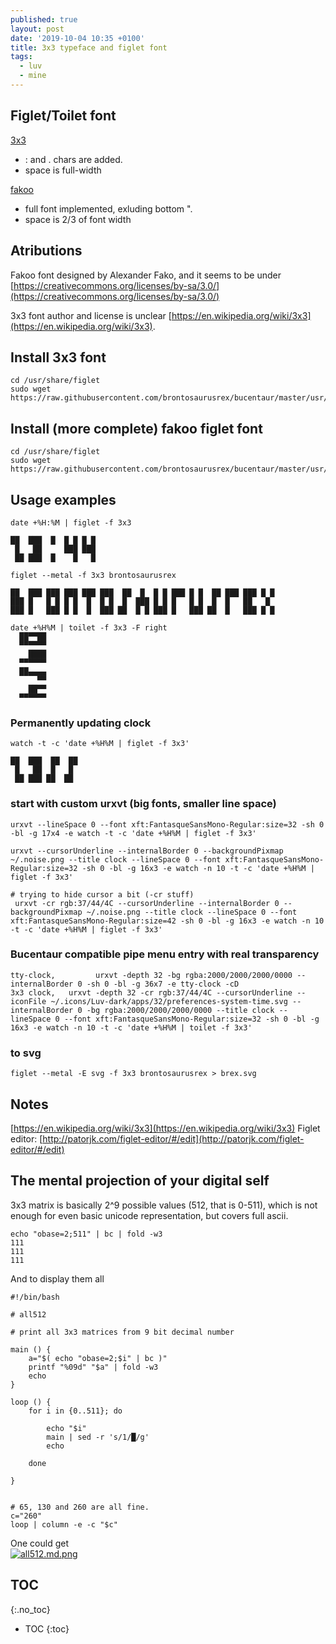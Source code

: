```yaml
---
published: true
layout: post
date: '2019-10-04 10:35 +0100'
title: 3x3 typeface and figlet font
tags:
  - luv
  - mine
---
```

## Figlet/Toilet font

[3x3](https://raw.githubusercontent.com/brontosaurusrex/bucentaur/master/usr/share/figlet/3x3.flf)

- : and . chars are added.
- space is full-width

[fakoo](https://raw.githubusercontent.com/brontosaurusrex/bucentaur/master/usr/share/figlet/fakoo.flf)

- full font implemented, exluding bottom ".
- space is 2/3 of font width

## Atributions

Fakoo font designed by Alexander Fako, and it seems to be under  
[https://creativecommons.org/licenses/by-sa/3.0/](https://creativecommons.org/licenses/by-sa/3.0/)

3x3 font author and license is unclear [https://en.wikipedia.org/wiki/3x3](https://en.wikipedia.org/wiki/3x3). 

## Install 3x3 font

    cd /usr/share/figlet
    sudo wget https://raw.githubusercontent.com/brontosaurusrex/bucentaur/master/usr/share/figlet/3x3.flf
    
## Install (more complete) fakoo figlet font

    cd /usr/share/figlet
    sudo wget https://raw.githubusercontent.com/brontosaurusrex/bucentaur/master/usr/share/figlet/fakoo.flf
        
## Usage examples

    date +%H:%M | figlet -f 3x3
    
    ██  ███  █  █ █ █ █ 
     █   ██     ███ ███ 
     ██ ███  █    █   █ 
     
    figlet --metal -f 3x3 brontosaurusrex 
    
    ██  ███ ███ ███ ███ ███  ██  █  █ █ ███ █ █  ██ ███ ███ █ █ 
    ███ █   █ █ █ █  █  █ █  █  ███ █ █ █   █ █  █  █   ██   █  
    ███ █   ███ █ █  █  ███ ██  █ █ ███ █   ███ ██  █   ███ █ █
    
    date +%H%M | toilet -f 3x3 -F right
      ██▀▀██
      ▀▀▀▀▀▀
        ████
      ▀▀▀▀▀▀
      ██▄▄▄▄
          ▀▀
        ██▀▀
      ▀▀▀▀▀▀
        
### Permanently updating clock

    watch -t -c 'date +%H%M | figlet -f 3x3'
    
    ██  ███  ██  ██
     █   ██  █   █ 
     ██ ███ ██  ██ 
     
### start with custom urxvt (big fonts, smaller line space)

    urxvt --lineSpace 0 --font xft:FantasqueSansMono-Regular:size=32 -sh 0 -bl -g 17x4 -e watch -t -c 'date +%H%M | figlet -f 3x3'
    
    urxvt --cursorUnderline --internalBorder 0 --backgroundPixmap ~/.noise.png --title clock --lineSpace 0 --font xft:FantasqueSansMono-Regular:size=32 -sh 0 -bl -g 16x3 -e watch -n 10 -t -c 'date +%H%M | figlet -f 3x3'
    
    # trying to hide cursor a bit (-cr stuff)
     urxvt -cr rgb:37/44/4C --cursorUnderline --internalBorder 0 --backgroundPixmap ~/.noise.png --title clock --lineSpace 0 --font xft:FantasqueSansMono-Regular:size=42 -sh 0 -bl -g 16x3 -e watch -n 10 -t -c 'date +%H%M | figlet -f 3x3'
     
### Bucentaur compatible pipe menu entry with real transparency

    tty-clock,         urxvt -depth 32 -bg rgba:2000/2000/2000/0000 --internalBorder 0 -sh 0 -bl -g 36x7 -e tty-clock -cD
    3x3 clock,   urxvt -depth 32 -cr rgb:37/44/4C --cursorUnderline --iconFile ~/.icons/Luv-dark/apps/32/preferences-system-time.svg --internalBorder 0 -bg rgba:2000/2000/2000/0000 --title clock --lineSpace 0 --font xft:FantasqueSansMono-Regular:size=32 -sh 0 -bl -g 16x3 -e watch -n 10 -t -c 'date +%H%M | toilet -f 3x3'
     
### to svg

    figlet --metal -E svg -f 3x3 brontosaurusrex > brex.svg
    
## Notes

[https://en.wikipedia.org/wiki/3x3](https://en.wikipedia.org/wiki/3x3)
Figlet editor: [http://patorjk.com/figlet-editor/#/edit](http://patorjk.com/figlet-editor/#/edit)

##  The mental projection of your digital self

3x3 matrix is basically 2^9 possible values (512, that is 0-511), which is not enough for even basic unicode representation, but covers full ascii.

    echo "obase=2;511" | bc | fold -w3
    111
    111
    111
    
And to display them all

    #!/bin/bash

    # all512

    # print all 3x3 matrices from 9 bit decimal number

    main () {
        a="$( echo "obase=2;$i" | bc )"
        printf "%09d" "$a" | fold -w3
        echo
    }

    loop () {
        for i in {0..511}; do
            
            echo "$i"
            main | sed -r 's/1/█/g'
            echo 
            
        done

    }


    # 65, 130 and 260 are all fine.
    c="260"
    loop | column -e -c "$c"

One could get  
[![all512.md.png](https://cdn.scrot.moe/images/2019/10/06/all512.png)](https://cdn.scrot.moe/images/2019/10/06/all512.png)
                                

                                                                
## TOC
{:.no_toc}

* TOC
{:toc}

